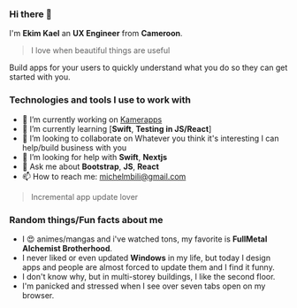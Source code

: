 ### Hi there 👋
I'm **Ekim Kael** an **UX Engineer** from **Cameroon**.
> I love when beautiful things are useful

Build apps for your users to quickly understand what you do so they can get started with you.

### Technologies and tools I use to work with
- 🔭 I’m currently working on [Kamerapps](https://github.com/ekimkael/kamerapps)
- 🌱 I’m currently learning [**Swift**, **Testing in JS/React**]
- 👯 I’m looking to collaborate on Whatever you think it's interesting I can help/build business with you
- 🤔 I’m looking for help with **Swift**, **Nextjs**
- 💬 Ask me about **Bootstrap**, **JS**, **React**
- 📫 How to reach me: michelmbili@gmail.com
> Incremental app update lover

### Random things/Fun facts about me
- I 😍 animes/mangas and i've watched tons, my favorite is **FullMetal Alchemist Brotherhood**.
- I never liked or even updated **Windows** in my life, but today I design apps and people are almost forced to update them and I find it funny.
- I don't know why, but in multi-storey buildings, I like the second floor.
- I'm panicked and stressed when I see over seven tabs open on my browser.

<!--
**ekimkael/ekimkael** is a ✨ _special_ ✨ repository because its `README.md` (this file) appears on your GitHub profile.

Here are some ideas to get you started:

- 🔭 I’m currently working on ...
- 🌱 I’m currently learning ...
- 👯 I’m looking to collaborate on ...
- 🤔 I’m looking for help with ...
- 💬 Ask me about ...
- 📫 How to reach me: ...
- 😄 Pronouns: ...
- ⚡ Fun fact: ...
-->
